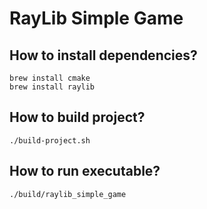 # RayLib Simple Game

## How to install dependencies?
```
brew install cmake
brew install raylib
```

## How to build project?
```
./build-project.sh
```

## How to run executable?
```
./build/raylib_simple_game
```

